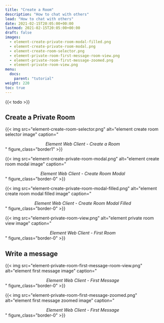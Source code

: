 ```yaml
---
title: "Create a Room"
description: "How to chat with others"
lead: "How to chat with others"
date: 2021-02-15T20:05:00+00:00
lastmod: 2021-02-15T20:05:00+00:00
draft: false
images:
  - element-create-private-room-modal-filled.png
  - element-create-private-room-modal.png
  - element-create-room-selector.png
  - element-private-room-first-message-room-view.png
  - element-private-room-first-message-zoomed.png
  - element-private-room-view.png
menu:
  docs:
    parent: "tutorial"
weight: 220
toc: true
---
```


{{< todo >}}

## Create a Private Room

{{< img src="element-create-room-selector.png" alt="element create room selector image" caption="<center><em>Element Web Client - Create a Room</em></center>" figure_class="border1" >}}

{{< img src="element-create-private-room-modal.png" alt="element create room modal image" caption="<center><em>Element Web Client - Create Room Modal</em></center>" figure_class="border-0" >}}

{{< img src="element-create-private-room-modal-filled.png" alt="element create room modal filled image" caption="<center><em>Element Web Client - Create Room Modal Filled</em></center>" figure_class="border-0" >}}

{{< img src="element-private-room-view.png" alt="element private room view image" caption="<center><em>Element Web Client - First Room</em></center>" figure_class="border-0" >}}

## Write a message

{{< img src="element-private-room-first-message-room-view.png" alt="element first message image" caption="<center><em>Element Web Client - First Message</em></center>" figure_class="border-0" >}}

{{< img src="element-private-room-first-message-zoomed.png" alt="element first message zoomed image" caption="<center><em>Element Web Client - First Message</em></center>" figure_class="border-0" >}}
